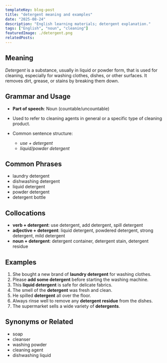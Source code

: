 ```yaml
---
templateKey: blog-post
title: "detergent meaning and examples"
date: "2025-08-24"
description: "English learning materials; detergent explanation."
tags: ["English", "noun", "cleaning"]
featuredImage: ./detergent.png
relatedPosts:
---
```


## Meaning

_Detergent_ is a substance, usually in liquid or powder form, that is used for cleaning, especially for washing clothes, dishes, or other surfaces. It removes dirt, grease, or stains by breaking them down.

## Grammar and Usage

- **Part of speech**: Noun (countable/uncountable)
- Used to refer to cleaning agents in general or a specific type of cleaning product.
- Common sentence structure:

  - _use + detergent_
  - _liquid/powder detergent_

## Common Phrases

- laundry detergent
- dishwashing detergent
- liquid detergent
- powder detergent
- detergent bottle

## Collocations

- **verb + detergent**: use detergent, add detergent, spill detergent
- **adjective + detergent**: liquid detergent, powdered detergent, strong detergent, mild detergent
- **noun + detergent**: detergent container, detergent stain, detergent residue

## Examples

1. She bought a new brand of **laundry detergent** for washing clothes.
2. Please **add some detergent** before starting the washing machine.
3. This **liquid detergent** is safe for delicate fabrics.
4. The smell of the **detergent** was fresh and clean.
5. He spilled **detergent** all over the floor.
6. Always rinse well to remove any **detergent residue** from the dishes.
7. The supermarket sells a wide variety of **detergents**.

## Synonyms or Related

- soap
- cleanser
- washing powder
- cleaning agent
- dishwashing liquid
